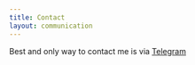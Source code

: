 ```yaml
---
title: Contact
layout: communication
---
```


Best and only way to contact me is via [Telegram](https://t.me/cat_scan)
